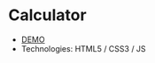 # Calculator
- [DEMO](https://hrynyknataliia.github.io/Calculator/view/index.html) 
- Technologies: HTML5 / CSS3 / JS 
